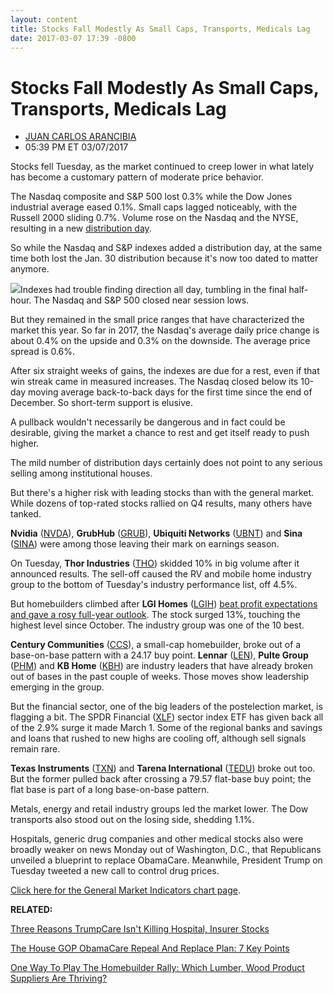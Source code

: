 ```yaml
---
layout: content
title: Stocks Fall Modestly As Small Caps, Transports, Medicals Lag
date: 2017-03-07 17:39 -0800
---
```



Stocks Fall Modestly As Small Caps, Transports, Medicals Lag
=============================================================




* [JUAN CARLOS ARANCIBIA](https://www.investors.com/author/arancibiaj/ "Posts by JUAN CARLOS ARANCIBIA")
* 05:39 PM ET 03/07/2017




Stocks fell Tuesday, as the market continued to creep lower in what lately has become a customary pattern of moderate price behavior.


The Nasdaq composite and S&P 500 lost 0.3% while the Dow Jones industrial average eased 0.1%. Small caps lagged noticeably, with the Russell 2000 sliding 0.7%. Volume rose on the Nasdaq and the NYSE, resulting in a new [distribution day](http://education.investors.com/lesson.aspx?id=735759&sourceid=735764).




So while the Nasdaq and S&P indexes added a distribution day, at the same time both lost the Jan. 30 distribution because it's now too dated to matter anymore.


![](https://www.investors.com/wp-content/uploads/2017/03/MP4-3_030717-167x300.png)Indexes had trouble finding direction all day, tumbling in the final half-hour. The Nasdaq and S&P 500 closed near session lows.


But they remained in the small price ranges that have characterized the market this year. So far in 2017, the Nasdaq's average daily price change is about 0.4% on the upside and 0.3% on the downside. The average price spread is 0.6%.


After six straight weeks of gains, the indexes are due for a rest, even if that win streak came in measured increases. The Nasdaq closed below its 10-day moving average back-to-back days for the first time since the end of December. So short-term support is elusive.


A pullback wouldn't necessarily be dangerous and in fact could be desirable, giving the market a chance to rest and get itself ready to push higher.


The mild number of distribution days certainly does not point to any serious selling among institutional houses.


But there's a higher risk with leading stocks than with the general market. While dozens of top-rated stocks rallied on Q4 results, many others have tanked.


**Nvidia** ([NVDA](https://research.investors.com/quote.aspx?symbol=NVDA)), **GrubHub** ([GRUB](https://research.investors.com/quote.aspx?symbol=GRUB)), **Ubiquiti Networks** ([UBNT](https://research.investors.com/quote.aspx?symbol=UBNT)) and **Sina** ([SINA](https://research.investors.com/quote.aspx?symbol=SINA)) were among those leaving their mark on earnings season.


On Tuesday, **Thor Industries** ([THO](https://research.investors.com/quote.aspx?symbol=THO)) skidded 10% in big volume after it announced results. The sell-off caused the RV and mobile home industry group to the bottom of Tuesday's industry performance list, off 4.5%.


But homebuilders climbed after **LGI Homes** ([LGIH](https://research.investors.com/quote.aspx?symbol=LGIH)) [beat profit expectations and gave a rosy full-year outlook](https://www.investors.com/news/lgi-homes-soars-on-earnings-builder-stocks-show-strength/). The stock surged 13%, touching the highest level since October. The industry group was one of the 10 best.


**Century Communities** ([CCS](https://research.investors.com/quote.aspx?symbol=CCS)), a small-cap homebuilder, broke out of a base-on-base pattern with a 24.17 buy point. **Lennar** ([LEN](https://research.investors.com/quote.aspx?symbol=LEN)), **Pulte Group** ([PHM](https://research.investors.com/quote.aspx?symbol=PHM)) and **KB Home** ([KBH](https://research.investors.com/quote.aspx?symbol=KBH)) are industry leaders that have already broken out of bases in the past couple of weeks. Those moves show leadership emerging in the group.


But the financial sector, one of the big leaders of the postelection market, is flagging a bit. The SPDR Financial ([XLF](https://research.investors.com/quote.aspx?symbol=XLF)) sector index ETF has given back all of the 2.9% surge it made March 1. Some of the regional banks and savings and loans that rushed to new highs are cooling off, although sell signals remain rare.


**Texas Instruments** ([TXN](https://research.investors.com/quote.aspx?symbol=TXN)) and **Tarena International** ([TEDU](https://research.investors.com/quote.aspx?symbol=TEDU)) broke out too. But the former pulled back after crossing a 79.57 flat-base buy point; the flat base is part of a long base-on-base pattern.


Metals, energy and retail industry groups led the market lower. The Dow transports also stood out on the losing side, shedding 1.1%.


Hospitals, generic drug companies and other medical stocks also were broadly weaker on news Monday out of Washington, D.C., that Republicans unveiled a blueprint to replace ObamaCare. Meanwhile, President Trump on Tuesday tweeted a new call to control drug prices.


[Click here for the General Market Indicators chart page](https://www.investors.com/wp-content/uploads/2017/03/IBD0703152848GMI.pdf).


**RELATED:**


[Three Reasons TrumpCare Isn't Killing Hospital, Insurer Stocks](https://www.investors.com/news/why-trumpcare-isnt-killing-hospital-insurer-stocks/)


[The House GOP ObamaCare Repeal And Replace Plan: 7 Key Points](https://www.investors.com/politics/house-gop-unveils-obamacare-repeal-and-replace-bill/)


[One Way To Play The Homebuilder Rally: Which Lumber, Wood Product Suppliers Are Thriving?](https://www.investors.com/research/industry-snapshot/moderate-but-steady-housing-recovery-fuels-wood-product-suppliers/)




